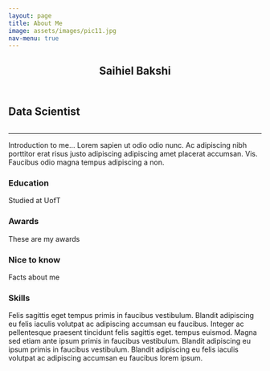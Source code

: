 ```yaml
---
layout: page
title: About Me
image: assets/images/pic11.jpg
nav-menu: true
---
```


<!-- Main -->
<div id="main" class="alt">

<!-- One -->
<section id="one">
	<div class="inner">
		<header class="major">
			<h1>Saihiel Bakshi</h1>
		</header>
<!-- Content -->
<h2 id="content">Data Scientist</h2>
<span class="image right"><img src="{% link assets/images/profile.png %}" alt="" />
<hr class="major" />
<p>Introduction to me... Lorem sapien ut odio odio nunc. Ac adipiscing nibh porttitor erat risus justo adipiscing adipiscing amet placerat accumsan. Vis. Faucibus odio magna tempus adipiscing a non.</p>
  
<div class="row">
<div class="4u 12u$(medium)">
		<h3>Education</h3>
		<div class="box"><p>Studied at UofT</p></div>
	</div>
	<div class="4u 12u$(medium)">
		<h3>Awards</h3>
		<div class="box"><p>These are my awards</p></div>
	</div>
	<div class="4u$ 12u$(medium)">
		<h3>Nice to know</h3>
		<div class="box"><p>Facts about me</p></div>
	</div>
</div>
<!-- Box -->
<h3>Skills</h3>
<div class="box">
	<p>Felis sagittis eget tempus primis in faucibus vestibulum. Blandit adipiscing eu felis iaculis volutpat ac adipiscing accumsan eu faucibus. Integer ac pellentesque praesent tincidunt felis sagittis eget. tempus euismod. Magna sed etiam ante ipsum primis in faucibus vestibulum. Blandit adipiscing eu ipsum primis in faucibus vestibulum. Blandit adipiscing eu felis iaculis volutpat ac adipiscing accumsan eu faucibus lorem ipsum.</p>
</div>
